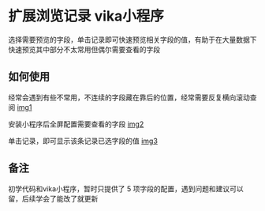 # 扩展浏览记录 vika小程序

选择需要预览的字段，单击记录即可快速预览相关字段的值，有助于在大量数据下快速预览其中部分不太常用但偶尔需要查看的字段

## 如何使用
经常会遇到有些不常用，不连续的字段藏在靠后的位置，经常需要反复横向滚动查阅
[img1](https://s1.vika.cn/space/2022/02/07/075b228af0a04103abaef898b6294a8b)

安装小程序后全屏配置需要查看的字段
[img2](https://s1.vika.cn/space/2022/02/07/896cd61733be4501bf27ea4db573d8db)

单击记录，即可显示该条记录已选字段的值
[img3](https://s1.vika.cn/space/2022/02/07/0e2edbf9b2a14563b9673f08ff335981)

## 备注
初学代码和vika小程序，暂时只提供了 5 项字段的配置，遇到问题和建议可以留，后续学会了能改了就更新